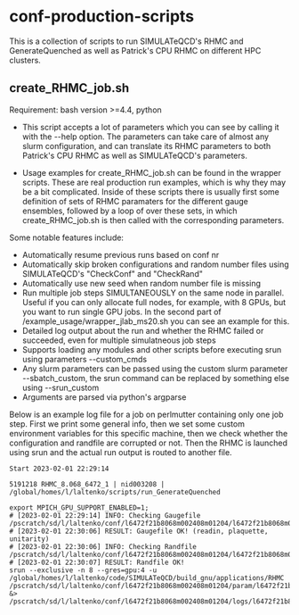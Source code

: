 # conf-production-scripts

This is a collection of scripts to run SIMULATeQCD's RHMC and GenerateQuenched as well as Patrick's CPU RHMC on different HPC clusters. 

## create_RHMC_job.sh 
Requirement: bash version >=4.4, python

- This script accepts a lot of parameters which you can see by calling it with the --help option. The parameters can take care of almost any slurm configuration, and can translate its RHMC parameters to both Patrick's CPU RHMC as well as SIMULATeQCD's parameters.

- Usage examples for create_RHMC_job.sh can be found in the wrapper scripts. These are real production run examples, which is why they may be a bit complicated. Inside of these scripts there is usually first some definition of sets of RHMC paramaters for the different gauge ensembles, followed by a loop of over these sets, in which create_RHMC_job.sh is then called with the corresponding parameters.

Some notable features include:
- Automatically resume previous runs based on conf nr
- Automatically skip broken configurations and random number files using SIMULATeQCD's "CheckConf" and "CheckRand"
- Automatically use new seed when random number file is missing
- Run multiple job steps SIMULTANEOUSLY on the same node in parallel. Useful if you can only allocate full nodes, for example, with 8 GPUs, but you want to run single GPU jobs. In the second part of /example_usage/wrapper_jlab_ms20.sh you can see an example for this. 
- Detailed log output about the run and whether the RHMC failed or succeeded, even for multiple simulatneous job steps
- Supports loading any modules and other scripts before executing srun using parameters --custom_cmds
- Any slurm parameters can be passed using the custom slurm parameter --sbatch_custom, the srun command can be replaced by something else using --srun_custom
- Arguments are parsed via python's argparse 


Below is an example log file for a job on perlmutter containing only one job step. First we print some general info, then we set some custom environment variables for this specific machine, then we check whether the configuration and randfile are corrupted or not. Then the RHMC is launched using srun and the actual run output is routed to another file.

```
Start 2023-02-01 22:29:14

5191218 RHMC_8.068_6472_1 | nid003208 | /global/homes/l/laltenko/scripts/run_GenerateQuenched

export MPICH_GPU_SUPPORT_ENABLED=1;
# [2023-02-01 22:29:14] INFO: Checking Gaugefile /pscratch/sd/l/laltenko/conf/l6472f21b8068m002408m01204/l6472f21b8068m002408m01204_1/l6472f21b8068m002408m01204_1.700
# [2023-02-01 22:30:06] RESULT: Gaugefile OK! (readin, plaquette, unitarity)
# [2023-02-01 22:30:06] INFO: Checking Randfile /pscratch/sd/l/laltenko/conf/l6472f21b8068m002408m01204/l6472f21b8068m002408m01204_1/l6472f21b8068m002408m01204_1_rand.700
# [2023-02-01 22:30:07] RESULT: Randfile OK!
srun --exclusive -n 8 --gres=gpu:4 -u /global/homes/l/laltenko/code/SIMULATeQCD/build_gnu/applications/RHMC /pscratch/sd/l/laltenko/conf/l6472f21b8068m002408m01204/param/l6472f21b8068m002408m01204_1.700.param &> /pscratch/sd/l/laltenko/conf/l6472f21b8068m002408m01204/logs/l6472f21b8068m002408m01204_1.700.out
```
